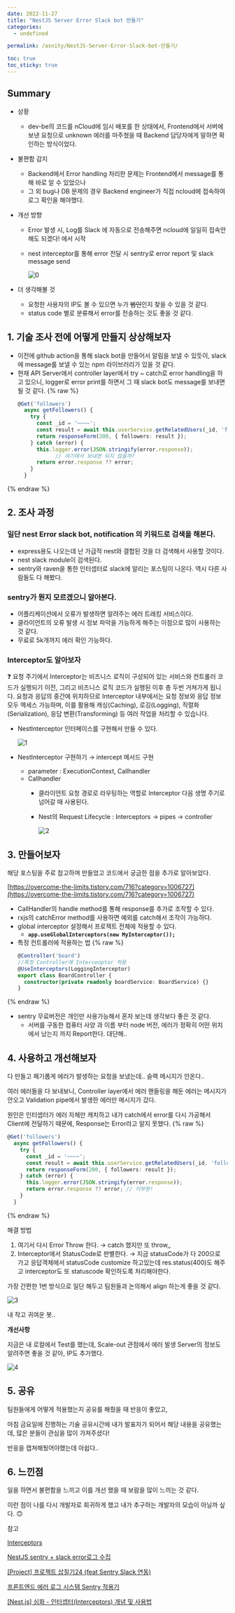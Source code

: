```yaml
---
date: 2022-11-27
title: "NestJS Server Error Slack bot 만들기"
categories:
  - undefined

permalink: /asnity/NestJS-Server-Error-Slack-bot-만들기/

toc: true
toc_sticky: true
---
```



## Summary

- 상황
	- dev-be의 코드를 nCloud에 임시 배포를 한 상태에서, Frontend에서 서버에 보낸 요청으로 unknown 에러를 마주쳤을 때 Backend 담당자에게 말하면 확인하는 방식이었다.
- 불편함 감지
	- Backend에서 Error handling 처리한 문제는 Frontend에서 message를 통해 바로 알 수 있었으나
	- 그 외 bug나 DB 문제의 경우 Backend engineer가 직접 ncloud에 접속하여 로그 확인을 해야했다.
- 개선 방향
	- Error 발생 시, Log를 Slack 에 자동으로 전송해주면 ncloud에 일일히 접속안해도 되겠다! 에서 시작
	- nest interceptor를 통해 error 전달 시 sentry로 error report 및 slack message send

		![0](/assets/img/2022-11-27-NestJS-Server-Error-Slack-bot-만들기.md/0.png)

- 더 생각해볼 것
	- 요청한 사용자의 IP도 볼 수 있으면 누가 ~~범인~~인지 찾을 수 있을 것 같다.
	- status code 별로 분류해서 error를 전송하는 것도 좋을 것 같다.

## 1. 기술 조사 전에 어떻게 만들지 상상해보자

- 이전에 github action을 통해 slack bot을 만들어서 알림을 보낼 수 있듯이, slack에 message를 보낼 수 있는 npm 라이브러리가 있을 것 같다.
- 현재 API Server에서 controller layer에서 try ~ catch로 error handling을 하고 있으니, logger로 error print를 하면서 그 때 slack bot도 message를 보내면 될 것 같다.
{% raw %}
	```typescript
	@Get('followers')
	  async getFollowers() {
	    try {
	      const _id = '~~~~';
	      const result = await this.userService.getRelatedUsers(_id, 'followers');
	      return responseForm(200, { followers: result });
	    } catch (error) {
	      this.logger.error(JSON.stringify(error.response));
				// 여기에서 보내면 되지 않을까?
	      return error.response ?? error;
	    }
	  }
	```
{% endraw %}


## 2. 조사 과정


### 일단 nest Error slack bot, notification 의 키워드로 검색을 해본다.

- express용도 나오는데 난 가급적 nest와 결합된 것을 더 검색해서 사용할 것이다.
- nest slack module이 검색된다.
- sentry와 raven을 통한 인터셉터로 slack에 알리는 포스팅이 나온다. 역시 다른 사람들도 다 해봤다.

### sentry가 뭔지 모르겠으니 알아본다.

- 어플리케이션에서 오류가 발생하면 알려주는 에러 트래킹 서비스이다.
- 클라이언트의 오류 발생 시 정보 파악을 가능하게 해주는 이점으로 많이 사용하는 것 같다.
- 무료로 5k개까지 에러 확인 가능하다.

### Interceptor도 알아보자


❓ 요청 주기에서 Interceptor는 비즈니스 로직이 구성되어 있는 서비스와 컨트롤러 코드가 실행되기 이전, 그리고 비즈니스 로직 코드가 실행된 이후 총 두번 거쳐가게 됩니다. 요청과 응답의 중간에 위치하므로 Interceptor 내부에서는 요청 정보와 응답 정보 모두 액세스 가능하며, 이를 활용해 캐싱(Caching), 로깅(Logging), 직렬화(Serialization), 응답 변환(Transforming) 등 여러 작업을 처리할 수 있습니다.

- NestInterceptor 인터페이스를 구현해서 만들 수 있다.

	![1](/assets/img/2022-11-27-NestJS-Server-Error-Slack-bot-만들기.md/1.png)

- NestInterceptor 구현하기 → intercept 메서드 구현
	- parameter : ExecutionContext, Callhandler
	- Callhandler
		- 클라이언트 요청 경로로 라우팅하는 역할로 Interceptor 다음 생명 주기로 넘어갈 때 사용된다.
		- Nest의 Request Lifecycle : Interceptors → pipes → controller

			![2](/assets/img/2022-11-27-NestJS-Server-Error-Slack-bot-만들기.md/2.png)


## 3. 만들어보자


해당 포스팅을 주로 참고하며 만들었고 코드에서 궁금한 점을 추가로 알아보았다.


[https://overcome-the-limits.tistory.com/716?category=1006727](https://overcome-the-limits.tistory.com/716?category=1006727)

- CallHandler의 handle method를 통해 response를 추가로 조작할 수 있다.
- rxjs의 catchError method를 사용하면 예외를 catch해서 조작이 가능하다.
- global interceptor 설정해서 프로젝트 전체에 적용할 수 있다.
	- **`app.useGlobalInterceptors(new MyInterceptor());`**
- 특정 컨트롤러에 적용하는 법
{% raw %}
	```typescript
	@Controller('board')
	//특정 Controller에 Interceoptor 적용
	@UseInterceptors(LoggingInterceptor)
	export class BoardController {
	  constructor(private readonly boardService: BoardService) {}
	}
	```
{% endraw %}

- sentry 무료버전은 개인만 사용가능해서 혼자 보는데 생각보다 좋은 것 같다.
	- 서버를 구동한 컴퓨터 사양 과 이름 부터 node 버전, 에러가 정확히 어떤 위치에서 났는지 까지 Report한다. 대단해..

## 4. 사용하고 개선해보자


다 만들고 패기롭게 에러가 발생하는 요청을 보냈는데.. 슬랙 메시지가 안온다..


여러 에러들을 다 보내보니, Controller layer에서 에러 핸들링을 해둔 에러는 메시지가 안오고 Validation pipe에서 발생한 에러만 메시지가 갔다.


원인은 인터셉터가 에러 자체만 캐치하고 내가 catch에서 error를 다시 가공해서 Client에 전달하기 때문에, Response는 Error라고 알지 못했다.
{% raw %}

```typescript
@Get('followers')
  async getFollowers() {
    try {
      const _id = '~~~~';
      const result = await this.userService.getRelatedUsers(_id, 'followers');
      return responseForm(200, { followers: result });
    } catch (error) {
      this.logger.error(JSON.stringify(error.response));
      return error.response ?? error; // 이부분!
    }
  }
```
{% endraw %}


해결 방법

1. 여기서 다시 Error Throw 한다. → catch 했지만 또 throw,,
2. Interceptor에서 StatusCode로 판별한다. → 지금 statusCode가 다 200으로 가고 응답객체에서 statusCode customize 하고있는데 res.status(400)도 해주고 interceptor도 또 statuscode 확인하도록 처리해야한다.

가장 간편한 1번 방식으로 일단 해두고 팀원들과 논의해서 align 하는게 좋을 것 같다.


![3](/assets/img/2022-11-27-NestJS-Server-Error-Slack-bot-만들기.md/3.png)


내 작고 귀여운 봇..


**개선사항**


지금은 내 로컬에서 Test를 했는데, Scale-out 관점에서 에러 발생 Server의 정보도 알려주면 좋을 것 같아, IP도 추가했다.


![4](/assets/img/2022-11-27-NestJS-Server-Error-Slack-bot-만들기.md/4.png)


## 5. 공유


팀원들에게 어떻게 적용했는지 공유를 해줬을 때 반응이 좋았고,


마침 금요일에 진행하는 기술 공유시간에 내가 발표자가 되어서 해당 내용을 공유했는데, 많은 분들이 관심을 많이 가져주셨다!


반응을 캡쳐해뒀어야했는데 아쉽다..


## 6. 느낀점


일을 하면서 불편함을 느끼고 이를 개선 했을 때 보람을 많이 느끼는 것 같다.


이런 점이 나를 다시 개발자로 회귀하게 했고 내가 추구하는 개발자의 모습이 아닐까 싶다. 🙃


참고


[Interceptors](https://jakekwak.gitbook.io/nestjs/overview/interceptors)


[NestJS sentry + slack error로그 수집](https://velog.io/@1yongs_/NestJS-sentry-slack-error%EB%A1%9C%EA%B7%B8-%EC%88%98%EC%A7%91)


[[Project] 프로젝트 삽질기24 (feat Sentry Slack 연동)](https://overcome-the-limits.tistory.com/716?category=1006727)


[프론트엔드 에러 로그 시스템 Sentry 적용기](https://urbanbase.github.io/dev/2021/03/04/Sentry.html)


[[Nest.js] 심화 - 인터셉터(Interceptors) 개념 및 사용법](https://any-ting.tistory.com/142)

